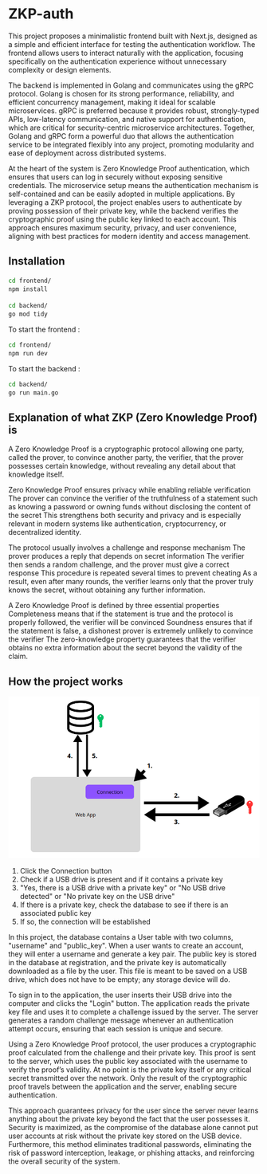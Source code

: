 # ZKP-auth

This project proposes a minimalistic frontend built with Next.js, designed as a simple and efficient interface for testing the authentication workflow. The frontend allows users to interact naturally with the application, focusing specifically on the authentication experience without unnecessary complexity or design elements.

The backend is implemented in Golang and communicates using the gRPC protocol. Golang is chosen for its strong performance, reliability, and efficient concurrency management, making it ideal for scalable microservices. gRPC is preferred because it provides robust, strongly-typed APIs, low-latency communication, and native support for authentication, which are critical for security-centric microservice architectures. Together, Golang and gRPC form a powerful duo that allows the authentication service to be integrated flexibly into any project, promoting modularity and ease of deployment across distributed systems.

At the heart of the system is Zero Knowledge Proof authentication, which ensures that users can log in securely without exposing sensitive credentials. The microservice setup means the authentication mechanism is self-contained and can be easily adopted in multiple applications. By leveraging a ZKP protocol, the project enables users to authenticate by proving possession of their private key, while the backend verifies the cryptographic proof using the public key linked to each account. This approach ensures maximum security, privacy, and user convenience, aligning with best practices for modern identity and access management.

## Installation

```bash
cd frontend/
npm install

cd backend/
go mod tidy
```

To start the frontend :

```bash
cd frontend/
npm run dev
```

To start the backend :

```bash
cd backend/
go run main.go
```

## Explanation of what ZKP (Zero Knowledge Proof) is

A Zero Knowledge Proof is a cryptographic protocol allowing one party, called the prover, to convince another party, the verifier, that the prover possesses certain knowledge, without revealing any detail about that knowledge itself.

Zero Knowledge Proof ensures privacy while enabling reliable verification The prover can convince the verifier of the truthfulness of a statement such as knowing a password or owning funds without disclosing the content of the secret This strengthens both security and privacy and is especially relevant in modern systems like authentication, cryptocurrency, or decentralized identity.

The protocol usually involves a challenge and response mechanism The prover produces a reply that depends on secret information The verifier then sends a random challenge, and the prover must give a correct response This procedure is repeated several times to prevent cheating As a result, even after many rounds, the verifier learns only that the prover truly knows the secret, without obtaining any further information.

A Zero Knowledge Proof is defined by three essential properties Completeness means that if the statement is true and the protocol is properly followed, the verifier will be convinced Soundness ensures that if the statement is false, a dishonest prover is extremely unlikely to convince the verifier The zero-knowledge property guarantees that the verifier obtains no extra information about the secret beyond the validity of the claim.

## How the project works

![Schema](public/schema.png)

1. Click the Connection button
2. Check if a USB drive is present and if it contains a private key
3. "Yes, there is a USB drive with a private key" or "No USB drive detected" or "No private key on the USB drive"
4. If there is a private key, check the database to see if there is an associated public key
5. If so, the connection will be established

In this project, the database contains a User table with two columns, "username" and "public_key". When a user wants to create an account, they will enter a username and generate a key pair. The public key is stored in the database at registration, and the private key is automatically downloaded as a file by the user. This file is meant to be saved on a USB drive, which does not have to be empty; any storage device will do.

To sign in to the application, the user inserts their USB drive into the computer and clicks the "Login" button. The application reads the private key file and uses it to complete a challenge issued by the server. The server generates a random challenge message whenever an authentication attempt occurs, ensuring that each session is unique and secure.

Using a Zero Knowledge Proof protocol, the user produces a cryptographic proof calculated from the challenge and their private key. This proof is sent to the server, which uses the public key associated with the username to verify the proof’s validity. At no point is the private key itself or any critical secret transmitted over the network. Only the result of the cryptographic proof travels between the application and the server, enabling secure authentication.

This approach guarantees privacy for the user since the server never learns anything about the private key beyond the fact that the user possesses it. Security is maximized, as the compromise of the database alone cannot put user accounts at risk without the private key stored on the USB device. Furthermore, this method eliminates traditional passwords, eliminating the risk of password interception, leakage, or phishing attacks, and reinforcing the overall security of the system.
